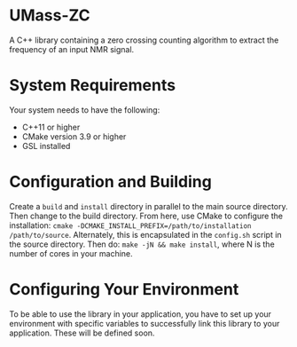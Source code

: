 # UMass-ZC
A C++ library containing a zero crossing counting algorithm to extract the frequency of an input NMR signal.

# System Requirements 
Your system needs to have the following: 
- C++11 or higher   
- CMake version 3.9 or higher
- GSL installed 

# Configuration and Building   
Create a `build` and `install` directory in parallel to the main source directory.  Then change to 
the build directory.  From here, use CMake to configure the installation: 
`cmake -DCMAKE_INSTALL_PREFIX=/path/to/installation /path/to/source`.  Alternately, this is encapsulated in 
the `config.sh` script in the source directory.  Then do: `make -jN && make install`, where N is the 
number of cores in your machine.  

# Configuring Your Environment
To be able to use the library in your application, you have to set up your environment with specific 
variables to successfully link this library to your application.  These will be defined soon.  
